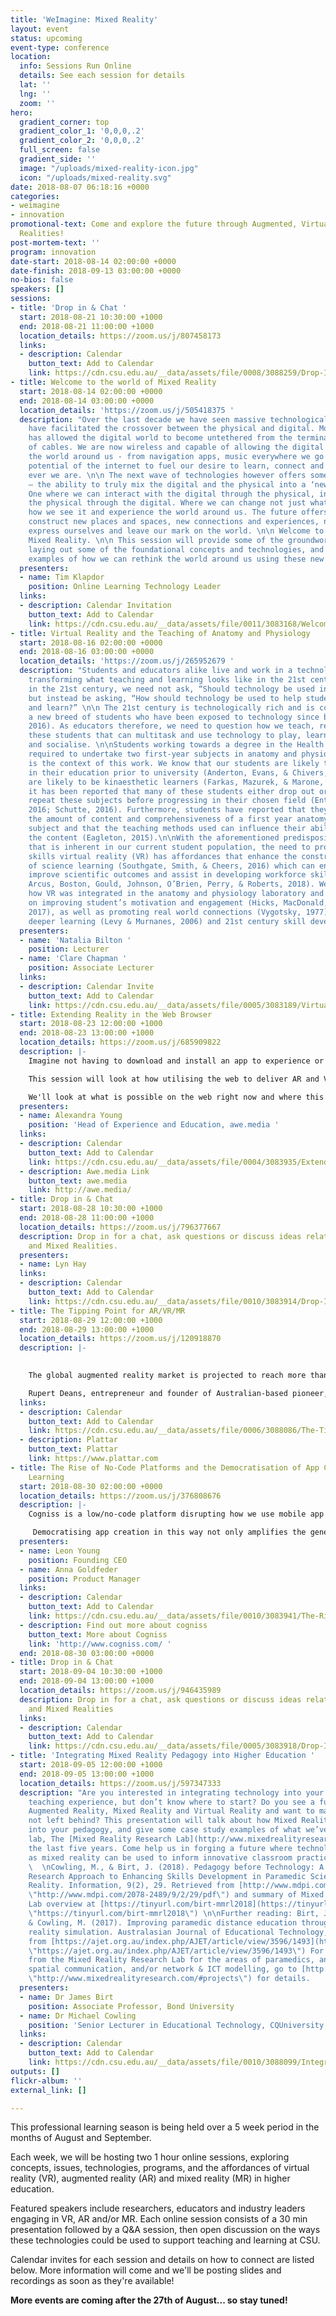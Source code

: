 ```yaml
---
title: 'WeImagine: Mixed Reality'
layout: event
status: upcoming
event-type: conference
location:
  info: Sessions Run Online
  details: See each session for details
  lat: ''
  lng: ''
  zoom: ''
hero:
  gradient_corner: top
  gradient_color_1: '0,0,0,.2'
  gradient_color_2: '0,0,0,.2'
  full_screen: false
  gradient_side: ''
  image: "/uploads/mixed-reality-icon.jpg"
  icon: "/uploads/mixed-reality.svg"
date: 2018-08-07 06:18:16 +0000
categories:
- weimagine
- innovation
promotional-text: Come and explore the future through Augmented, Virtual and Mixed
  Realities!
post-mortem-text: ''
program: innovation
date-start: 2018-08-14 02:00:00 +0000
date-finish: 2018-09-13 03:00:00 +0000
no-bios: false
speakers: []
sessions:
- title: 'Drop in & Chat '
  start: 2018-08-21 10:30:00 +1000
  end: 2018-08-21 11:00:00 +1000
  location_details: https://zoom.us/j/807458173
  links:
  - description: Calendar
    button_text: Add to Calendar
    link: https://cdn.csu.edu.au/__data/assets/file/0008/3088259/Drop-In-and-Chat-session-about-VR_AR_MR-weimagine-MR-2.ics
- title: Welcome to the world of Mixed Reality
  start: 2018-08-14 02:00:00 +0000
  end: 2018-08-14 03:00:00 +0000
  location_details: 'https://zoom.us/j/505418375 '
  description: "Over the last decade we have seen massive technological changes that
    have facilitated the crossover between the physical and digital. Mobile technology
    has allowed the digital world to become untethered from the terminal and the tangle
    of cables. We are now wireless and capable of allowing the digital to seep into
    the world around us - from navigation apps, music everywhere we go and the endless
    potential of the internet to fuel our desire to learn, connect and escape where
    ever we are. \n\n The next wave of technologies however offers something different
    – the ability to truly mix the digital and the physical into a ‘new’ reality.
    One where we can interact with the digital through the physical, in turn affect
    the physical through the digital. Where we can change not just what we see, but
    how we see it and experience the world around us. The future offers us a way to
    construct new places and spaces, new connections and experiences, new ways to
    express ourselves and leave our mark on the world. \n\n Welcome to the world of
    Mixed Reality. \n\n This session will provide some of the groundwork on the topic,
    laying out some of the foundational concepts and technologies, and providing some
    examples of how we can rethink the world around us using these new technologies."
  presenters:
  - name: Tim Klapdor
    position: Online Learning Technology Leader
  links:
  - description: Calendar Invitation
    button_text: Add to Calendar
    link: https://cdn.csu.edu.au/__data/assets/file/0011/3083168/Welcome-to-the-world-of-Mixed-Reality-weimagine-MR.ics
- title: Virtual Reality and the Teaching of Anatomy and Physiology
  start: 2018-08-16 02:00:00 +0000
  end: 2018-08-16 03:00:00 +0000
  location_details: 'https://zoom.us/j/265952679 '
  description: "Students and educators alike live and work in a technology rich society,
    transforming what teaching and learning looks like in the 21st century. As educators
    in the 21st century, we need not ask, “Should technology be used in education?”
    but instead be asking, “How should technology be used to help students achieve
    and learn?” \n\n The 21st century is technologically rich and is comprised of
    a new breed of students who have been exposed to technology since birth (Rothman,
    2016). As educators therefore, we need to question how we teach, reach and engage
    these students that can multitask and use technology to play, learn, communicate
    and socialise. \n\nStudents working towards a degree in the Health Sciences are
    required to undertake two first-year subjects in anatomy and physiology and this
    is the context of this work. We know that our students are likely to vary significantly
    in their education prior to university (Anderton, Evans, & Chivers, 2016) and
    are likely to be kinaesthetic learners (Farkas, Mazurek, & Marone, 2016). Unfortunately,
    it has been reported that many of these students either drop out or decide to
    repeat these subjects before progressing in their chosen field (Entezari & Javdan,
    2016; Schutte, 2016). Furthermore, students have reported that they underestimate
    the amount of content and comprehensiveness of a first year anatomy and physiology
    subject and that the teaching methods used can influence their ability to learn
    the content (Eagleton, 2015).\n\nWith the aforementioned predisposition of attrition
    that is inherent in our current student population, the need to promote 21st century
    skills virtual reality (VR) has affordances that enhance the constructivist type
    of science learning (Southgate, Smith, & Cheers, 2016) which can engage students,
    improve scientific outcomes and assist in developing workforce skills (Gonski,
    Arcus, Boston, Gould, Johnson, O’Brien, Perry, & Roberts, 2018). We present here,
    how VR was integrated in the anatomy and physiology laboratory and its effect
    on improving student’s motivation and engagement (Hicks, MacDonald, & Martin,
    2017), as well as promoting real world connections (Vygotsky, 1977), collaboration,
    deeper learning (Levy & Murnanes, 2006) and 21st century skill development."
  presenters:
  - name: 'Natalia Bilton '
    position: Lecturer
  - name: 'Clare Chapman '
    position: Associate Lecturer
  links:
  - description: Calendar Invite
    button_text: Add to Calendar
    link: https://cdn.csu.edu.au/__data/assets/file/0005/3083189/Virtual-Reality-and-the-Teaching-of-Anatomy-and-Physiology-weimagine-MR.ics
- title: Extending Reality in the Web Browser
  start: 2018-08-23 12:00:00 +1000
  end: 2018-08-23 13:00:00 +1000
  location_details: https://zoom.us/j/685909822
  description: |-
    Imagine not having to download and install an app to experience or create Augmented and Virtual experiences, just open a URL and it just works...

    This session will look at how utilising the web to deliver AR and VR educational content removes the initial on-boarding obstacles for the end user, and speeds up and decreases the cost to deliver as it works across various devices, without the need to re-develop for multiple platforms.

    We'll look at what is possible on the web right now and where this is headed over the next 12-18 months as it continues to evolve at a blistering pace.
  presenters:
  - name: Alexandra Young
    position: 'Head of Experience and Education, awe.media '
  links:
  - description: Calendar
    button_text: Add to Calendar
    link: https://cdn.csu.edu.au/__data/assets/file/0004/3083935/Extending-Reality-in-the-Web-Browser-weimagine-MR.ics
  - description: Awe.media Link
    button_text: awe.media
    link: http://awe.media/
- title: Drop in & Chat
  start: 2018-08-28 10:30:00 +1000
  end: 2018-08-28 11:00:00 +1000
  location_details: https://zoom.us/j/796377667
  description: Drop in for a chat, ask questions or discuss ideas related to AR, VR
    and Mixed Realities.
  presenters:
  - name: Lyn Hay
  links:
  - description: Calendar
    button_text: Add to Calendar
    link: https://cdn.csu.edu.au/__data/assets/file/0010/3083914/Drop-In-and-Chat-session-about-VR-AR-MR_weimagine-MR.ics
- title: The Tipping Point for AR/VR/MR
  start: 2018-08-29 12:00:00 +1000
  end: 2018-08-29 13:00:00 +1000
  location_details: https://zoom.us/j/120918870
  description: |-
     

    The global augmented reality market is projected to reach more than $150 billion by 2020, with opportunities emerging in a number of fields including defence, education, manufacturing, logistics, retail and e-commerce.

    Rupert Deans, entrepreneur and founder of Australian-based pioneer, [Plattar](https://www.plattar.com), will explore how augmented reality will transform the workplace, product development, the customer experience and the way we interact with the world. We will discuss how businesses are using augmented reality today and the future applications to watch.
  links:
  - description: Calendar
    button_text: Add to Calendar
    link: https://cdn.csu.edu.au/__data/assets/file/0006/3088086/The-Tipping-Point-for-AR-VR-MR-weimagine-MR.ics
  - description: Plattar
    button_text: Plattar
    link: https://www.plattar.com
- title: The Rise of No-Code Platforms and the Democratisation of App Creation for
    Learning
  start: 2018-08-30 02:00:00 +0000
  location_details: https://zoom.us/j/376808676
  description: |-
    Cogniss is a low/no-code platform disrupting how we use mobile app technology to solve pressing challenges. It combines a simple visual app building interface with powerful gamification, big data and AR/VR capabilities, allowing anyone without coding knowledge to create sophisticated apps for learning and behaviour change.

     Democratising app creation in this way not only amplifies the generation of user data, but when paired with deep learning technology, turns the platform into an intelligent, predictive system with the potential to diagnose learning issues earlier.
  presenters:
  - name: Leon Young
    position: Founding CEO
  - name: Anna Goldfeder
    position: Product Manager
  links:
  - description: Calendar
    button_text: Add to Calendar
    link: https://cdn.csu.edu.au/__data/assets/file/0010/3083941/The-Rise-of-No-Code-Platforms-and-the-Democratisation-of-App-Creation-for-Learning.ics
  - description: Find out more about cogniss
    button_text: More about Cogniss
    link: 'http://www.cogniss.com/ '
  end: 2018-08-30 03:00:00 +0000
- title: Drop in & Chat
  start: 2018-09-04 10:30:00 +1000
  end: 2018-09-04 13:00:00 +1000
  location_details: https://zoom.us/j/946435989
  description: Drop in for a chat, ask questions or discuss ideas related to AR, VR
    and Mixed Realities
  links:
  - description: Calendar
    button_text: Add to Calendar
    link: https://cdn.csu.edu.au/__data/assets/file/0005/3083918/Drop-In-and-Chat-session-about-VR_-AR_-MR-weimagine-MR.ics
- title: 'Integrating Mixed Reality Pedagogy into Higher Education '
  start: 2018-09-05 12:00:00 +1000
  end: 2018-09-05 13:00:00 +1000
  location_details: https://zoom.us/j/597347333
  description: "Are you interested in integrating technology into your learning and
    teaching experience, but don’t know where to start? Do you see a future involving
    Augmented Reality, Mixed Reality and Virtual Reality and want to make sure you’re
    not left behind? This presentation will talk about how Mixed Reality can be integrated
    into your pedagogy, and give some case study examples of what we’ve done in our
    lab, The [Mixed Reality Research Lab](http://www.mixedrealityresearch.com) over
    the last five years. Come help us in forging a future where technologies such
    as mixed reality can be used to inform innovative classroom practice. \n\nPre-reading:
    \  \nCowling, M., & Birt, J. (2018). Pedagogy before Technology: A Design-Based
    Research Approach to Enhancing Skills Development in Paramedic Science Using Mixed
    Reality. Information, 9(2), 29. Retrieved from [http://www.mdpi.com/2078-2489/9/2/29/pdf](http://www.mdpi.com/2078-2489/9/2/29/pdf
    \"http://www.mdpi.com/2078-2489/9/2/29/pdf\") and summary of Mixed Reality Research
    Lab overview at [https://tinyurl.com/birt-mmrl2018](https://tinyurl.com/birt-mmrl2018
    \"https://tinyurl.com/birt-mmrl2018\") \n\nFurther reading: Birt, J., Moore, E.,
    & Cowling, M. (2017). Improving paramedic distance education through mobile mixed
    reality simulation. Australasian Journal of Educational Technology, 33(6). Retrieved
    from [https://ajet.org.au/index.php/AJET/article/view/3596/1493](https://ajet.org.au/index.php/AJET/article/view/3596/1493
    \"https://ajet.org.au/index.php/AJET/article/view/3596/1493\") For work/outputs
    from the Mixed Reality Research Lab for the areas of paramedics, anatomy education,
    spatial communication, and/or network & ICT modelling, go to [http://www.mixedrealityresearch.com/#projects](http://www.mixedrealityresearch.com/#projects
    \"http://www.mixedrealityresearch.com/#projects\") for details.     "
  presenters:
  - name: Dr James Birt
    position: Associate Professor, Bond University
  - name: Dr Michael Cowling
    position: 'Senior Lecturer in Educational Technology, CQUniversity '
  links:
  - description: Calendar
    button_text: Add to Calendar
    link: https://cdn.csu.edu.au/__data/assets/file/0010/3088099/Integrating-Mixed-Reality-Pedagogy-into-Higher-Education-weimagine-MR.ics
outputs: []
flickr-album: ''
external_link: []

---
```

This professional learning season is being held over a 5 week period in the months of August and September.

Each week, we will be hosting two 1 hour online sessions, exploring concepts, issues, technologies, programs, and the affordances of virtual reality (VR), augmented reality (AR) and mixed reality (MR) in higher education.

Featured speakers include researchers, educators and industry leaders engaging in VR, AR and/or MR. Each online session consists of a 30 min presentation followed by a Q&A session, then open discussion on the ways these technologies could be used to support teaching and learning at CSU.

Calendar invites for each session and details on how to connect are listed below. More information will come and we'll be posting slides and recordings as soon as they're available!

**More events are coming after the 27th of August... so stay tuned!**